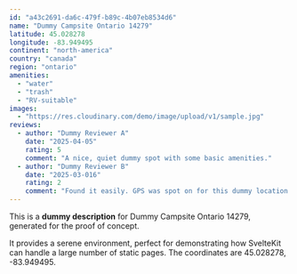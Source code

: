 ```yaml
---
id: "a43c2691-da6c-479f-b89c-4b07eb8534d6"
name: "Dummy Campsite Ontario 14279"
latitude: 45.028278
longitude: -83.949495
continent: "north-america"
country: "canada"
region: "ontario"
amenities:
  - "water"
  - "trash"
  - "RV-suitable"
images:
  - "https://res.cloudinary.com/demo/image/upload/v1/sample.jpg"
reviews:
  - author: "Dummy Reviewer A"
    date: "2025-04-05"
    rating: 5
    comment: "A nice, quiet dummy spot with some basic amenities."
  - author: "Dummy Reviewer B"
    date: "2025-03-016"
    rating: 2
    comment: "Found it easily. GPS was spot on for this dummy location."
---
```


This is a **dummy description** for Dummy Campsite Ontario 14279, generated for the proof of concept.

It provides a serene environment, perfect for demonstrating how SvelteKit can handle a large number of static pages. The coordinates are 45.028278, -83.949495.
